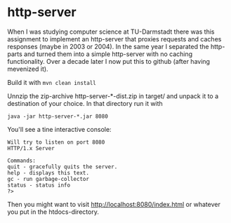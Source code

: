 # http-server
When I was studying computer science at TU-Darmstadt there was this assignment to implement an http-server that proxies requests and caches responses (maybe in 2003 or 2004). In the same year I separated the http-parts and turned them into a simple http-server with no caching functionality. Over a decade later I now put this to github (after having mevenized it).


Build it with `mvn clean install`

Unnzip the zip-archive http-server-*-dist.zip in target/ and unpack it to a destination of your choice. In that directory run it with


`java -jar http-server-*.jar 8080`

You'll see a tine interactive console:


	Will try to listen on port 8080
	HTTP/1.x Server
	
	Commands:
	quit - gracefully quits the server.
	help - displays this text.
	gc - run garbage-collector
	status - status info
	?>


Then you might want to visit [http://localhost:8080/index.html](http://localhost:8080/index.html) or whatever you put in the htdocs-directory.

